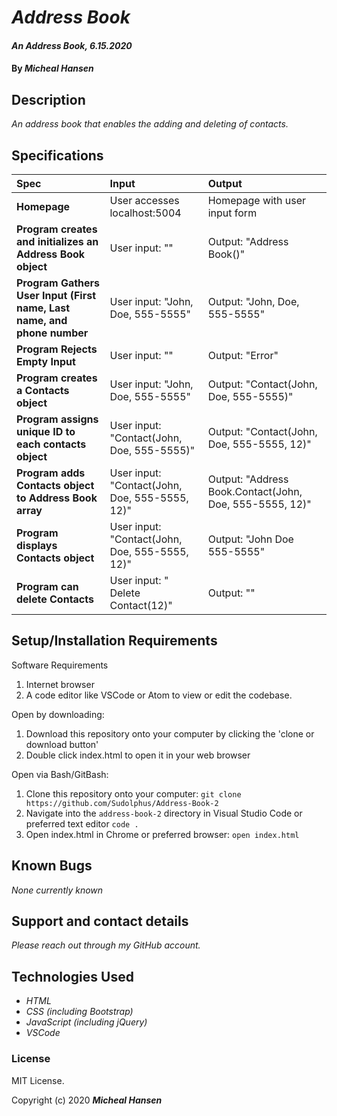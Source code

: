 # _Address Book_

#### _An Address Book, 6.15.2020_

#### By _**Micheal Hansen**_

## Description

_An address book that enables the adding and deleting of contacts._

## Specifications

| Spec | Input | Output |
| :-------------     | :------------- | :------------- |
| **Homepage** | User accesses localhost:5004 | Homepage with user input form |
| **Program creates and initializes an Address Book object** | User input: "" | Output: "Address Book()" |
| **Program Gathers User Input (First name, Last name, and phone number** | User input: "John, Doe, 555-5555" | Output: "John, Doe, 555-5555" |
| **Program Rejects Empty Input** | User input: "" | Output: "Error" |
| **Program creates a Contacts object** | User input: "John, Doe, 555-5555" | Output: "Contact(John, Doe, 555-5555)" |
| **Program assigns unique ID to each contacts object** | User input: "Contact(John, Doe, 555-5555)" | Output: "Contact(John, Doe, 555-5555, 12)" |
| **Program adds Contacts object to Address Book array** | User input: "Contact(John, Doe, 555-5555, 12)" | Output: "Address Book.Contact(John, Doe, 555-5555, 12)" |
| **Program displays Contacts object** | User input: "Contact(John, Doe, 555-5555, 12)" | Output: "John Doe 555-5555" |
| **Program can delete Contacts** | User input: " Delete Contact(12)" | Output: "" |


## Setup/Installation Requirements

Software Requirements
1. Internet browser
2. A code editor like VSCode or Atom to view or edit the codebase.

Open by downloading:
1. Download this repository onto your computer by clicking the 'clone or download button'
2. Double click index.html to open it in your web browser

Open via Bash/GitBash:
1. Clone this repository onto your computer:
`git clone https://github.com/Sudolphus/Address-Book-2`
2. Navigate into the `address-book-2` directory in Visual Studio Code or preferred text editor
`code .`
3. Open index.html in Chrome or preferred browser:
`open index.html`


## Known Bugs

_None currently known_

## Support and contact details

_Please reach out through my GitHub account._

## Technologies Used

* _HTML_
* _CSS (including Bootstrap)_
* _JavaScript (including jQuery)_
* _VSCode_

### License

MIT License.

Copyright (c) 2020 **_Micheal Hansen_**
